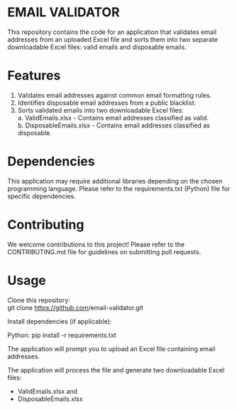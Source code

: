 # EMAIL VALIDATOR
This repository contains the code for an application that validates email addresses from an uploaded Excel file and sorts them into two separate downloadable Excel files: valid emails and disposable emails.

# Features
1. Validates email addresses against common email formatting rules.  
2. Identifies disposable email addresses from a public blacklist.
3. Sorts validated emails into two downloadable Excel files:<br>
   a. ValidEmails.xlsx - Contains email addresses classified as valid.<br>
   b. DisposableEmails.xlsx - Contains email addresses classified as disposable.<br>

# Dependencies
This application may require additional libraries depending on the chosen programming language. Please refer to the requirements.txt (Python) file for specific dependencies.<br>

# Contributing
We welcome contributions to this project! Please refer to the CONTRIBUTING.md file for guidelines on submitting pull requests.<br>

# Usage
Clone this repository:<br>
git clone https://github.com<your-username>/email-validator.git

Install dependencies (if applicable):

Python: pip install -r requirements.txt <br>

The application will prompt you to upload an Excel file containing email addresses.

The application will process the file and generate two downloadable Excel files: <br>
- ValidEmails.xlsx  and<br>
- DisposableEmails.xlsx
